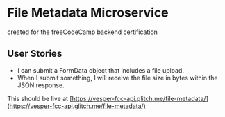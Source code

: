 File Metadata Microservice
==============================

created for the freeCodeCamp backend certification

## User Stories

- I can submit a FormData object that includes a file upload.
- When I submit something, I will receive the file size in bytes within the JSON response.

This should be live at [https://vesper-fcc-api.glitch.me/file-metadata/](https://vesper-fcc-api.glitch.me/file-metadata/)